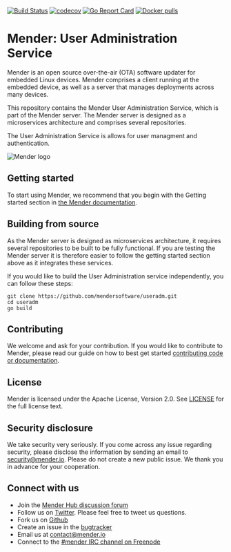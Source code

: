[![Build Status](https://travis-ci.org/mendersoftware/useradm.svg?branch=master)](https://travis-ci.org/mendersoftware/useradm)
[![codecov](https://codecov.io/gh/mendersoftware/useradm/branch/master/graph/badge.svg)](https://codecov.io/gh/mendersoftware/useradm)
[![Go Report Card](https://goreportcard.com/badge/github.com/mendersoftware/useradm)](https://goreportcard.com/report/github.com/mendersoftware/useradm)
[![Docker pulls](https://img.shields.io/docker/pulls/mendersoftware/useradm.svg?maxAge=3600)](https://hub.docker.com/r/mendersoftware/useradm/)

Mender: User Administration Service
==============================================

Mender is an open source over-the-air (OTA) software updater for embedded Linux
devices. Mender comprises a client running at the embedded device, as well as
a server that manages deployments across many devices.

This repository contains the Mender User Administration Service, which is part of the
Mender server. The Mender server is designed as a microservices architecture
and comprises several repositories.

The User Administration Service is allows for user managment and authentication.

![Mender logo](https://mender.io/user/pages/04.resources/_logos/logoS.png)


## Getting started

To start using Mender, we recommend that you begin with the Getting started
section in [the Mender documentation](https://docs.mender.io/).


## Building from source

As the Mender server is designed as microservices architecture, it requires several
repositories to be built to be fully functional. If you are testing the Mender server it
is therefore easier to follow the getting started section above as it integrates these
services.

If you would like to build the User Administration service independently, you can follow
these steps:

```
git clone https://github.com/mendersoftware/useradm.git
cd useradm
go build
```

## Contributing

We welcome and ask for your contribution. If you would like to contribute to Mender, please read our guide on how to best get started [contributing code or
documentation](https://github.com/mendersoftware/mender/blob/master/CONTRIBUTING.md).

## License

Mender is licensed under the Apache License, Version 2.0. See
[LICENSE](https://github.com/mendersoftware/useradm/blob/master/LICENSE) for the
full license text.

## Security disclosure

We take security very seriously. If you come across any issue regarding
security, please disclose the information by sending an email to
[security@mender.io](security@mender.io). Please do not create a new public
issue. We thank you in advance for your cooperation.

## Connect with us

* Join the [Mender Hub discussion forum](https://hub.mender.io)
* Follow us on [Twitter](https://twitter.com/mender_io). Please
  feel free to tweet us questions.
* Fork us on [Github](https://github.com/mendersoftware)
* Create an issue in the [bugtracker](https://tracker.mender.io/projects/MEN)
* Email us at [contact@mender.io](mailto:contact@mender.io)
* Connect to the [#mender IRC channel on Freenode](http://webchat.freenode.net/?channels=mender)
